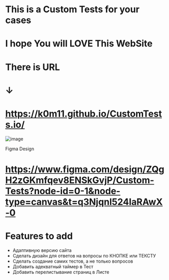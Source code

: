 # This is a Custom Tests for your cases
# I hope You will LOVE This WebSite
# There is URL
# ↓
# https://k0m11.github.io/CustomTests.io/

![image](https://github.com/user-attachments/assets/053c53c3-dde2-4f45-a333-e03101084704)


Figma Design

# https://www.figma.com/design/ZQgH2zGKmfqev8ENSkGvjP/Custom-Tests?node-id=0-1&node-type=canvas&t=q3Njqnl524IaRAwX-0

<h1>Features to add</h1>
<ul>
  <li>Адаптивную версию сайта</li>
  <li>Сделать дизайн для ответов на вопросы по КНОПКЕ или ТЕКСТУ</li>
  <li>Сделать создание самих тестов, а не только вопросов</li>
  <li>Добавить адекватный таймер в Тест</li>
  <li>Добавить перелистывание страниц в Листе</li>
</ul>
